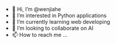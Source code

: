 - 👋 Hi, I’m @wenjiahe
- 👀 I’m interested in Python applications
- 🌱 I’m currently learning web developing
- 💞️ I’m looking to collaborate on AI
- 📫 How to reach me ...

<!---
wenjiahe/wenjiahe is a ✨ special ✨ repository because its `README.md` (this file) appears on your GitHub profile.
You can click the Preview link to take a look at your changes.
--->
